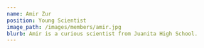```yaml
---
name: Amir Zur
position: Young Scientist
image_path: /images/members/amir.jpg
blurb: Amir is a curious scientist from Juanita High School.
---
```

